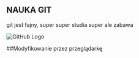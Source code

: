 ## NAUKA GIT
git jest fajny, super super
studia super
ale zabawa

![GitHub Logo](https://www.tabletowo.pl/wp-content/uploads/2018/01/Doge-Piese%C5%82.jpg)

##Modyfikowanie przez przeglądarkę
